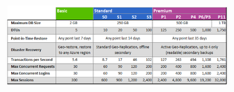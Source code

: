 ![服務層與效能等級](./media/sql-database-service-tiers-table/sql-database-service-tiers-table.png)

<!---HONumber=AcomDC_0706_2016-->